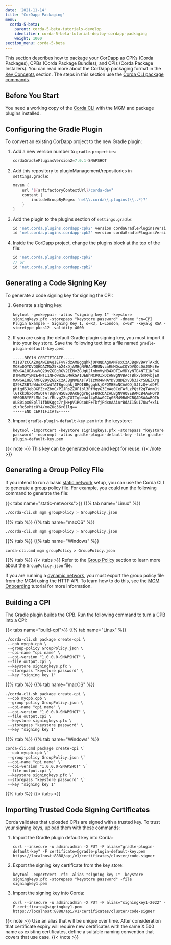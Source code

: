```yaml
---
date: '2021-11-14'
title: "CorDapp Packaging"
menu:
  corda-5-beta:
    parent: corda-5-beta-tutorials-develop
    identifier: corda-5-beta-tutorial-deploy-cordapp-packaging
    weight: 1000
section_menu: corda-5-beta
---
```


This section describes how to package your CorDapp as CPKs (Corda Packages), CPBs (Corda Package Bundles), and CPIs (Corda Package Installers). You can read more about the CorDapp packaging format in the [Key Concepts](../../introduction/key-concepts.html#packaging) section. The steps in this section use the [Corda CLI package commands](../cli-commands.html). 

## Before You Start

You need a working copy of the [Corda CLI](../getting-started/installing-corda-cli.html) with the MGM and package plugins installed. 
<!-- See the [Corda CLI Plugin Host](https://github.com/corda/corda-cli-plugin-host#setupbuild). -->

## Configuring the Gradle Plugin

To convert an existing CorDapp project to the new Gradle plugin:

1. Add a new version number to `gradle.properties`:
    ```groovy
    cordaGradlePluginsVersion2=7.0.1-SNAPSHOT
    ```
2. Add this repository to pluginManagement/repositories in `settings.gradle`:
    ```groovy
    maven {
        url "${artifactoryContextUrl}/corda-dev"
        content {
            includeGroupByRegex 'net\\.corda\\.plugins(\\..*)?'
        }
    }
    ```
3. Add the plugin to the plugins section of `settings.gradle`:
    ```groovy
    id 'net.corda.plugins.cordapp-cpk2' version cordaGradlePluginsVersion2
    id 'net.corda.plugins.cordapp-cpb2' version cordaGradlePluginsVersion2
    ```
4. Inside the CorDapp project, change the plugins block at the top of the file:
    ```groovy
    id 'net.corda.plugins.cordapp-cpk2'
    // or
    id 'net.corda.plugins.cordapp-cpb2'
    ```

## Generating a Code Signing Key

To generate a code signing key for signing the CPI:

1. Generate a signing key:
    ```shell
    keytool -genkeypair -alias "signing key 1" -keystore signingkeys.pfx -storepass "keystore password" -dname "cn=CPI Plugin Example - Signing Key 1, o=R3, L=London, c=GB" -keyalg RSA -storetype pkcs12 -validity 4000
    ```
2. If you are using the default Gradle plugin signing key, you must import it into your key store. Save the following text into a file named `gradle-plugin-default-key.pem`:
    ```text
    -----BEGIN CERTIFICATE-----
    MIIB7zCCAZOgAwIBAgIEFyV7dzAMBggqhkjOPQQDAgUAMFsxCzAJBgNVBAYTAkdC
    MQ8wDQYDVQQHDAZMb25kb24xDjAMBgNVBAoMBUNvcmRhMQswCQYDVQQLDAJSMzEe
    MBwGA1UEAwwVQ29yZGEgRGV2IENvZGUgU2lnbmVyMB4XDTIwMDYyNTE4NTI1NFoX
    DTMwMDYyMzE4NTI1NFowWzELMAkGA1UEBhMCR0IxDzANBgNVBAcTBkxvbmRvbjEO
    MAwGA1UEChMFQ29yZGExCzAJBgNVBAsTAlIzMR4wHAYDVQQDExVDb3JkYSBEZXYg
    Q29kZSBTaWduZXIwWTATBgcqhkjOPQIBBggqhkjOPQMBBwNCAAQDjSJtzQ+ldDFt
    pHiqdSJebOGPZcvZbmC/PIJRsZZUF1bl3PfMqyG3EmAe0CeFAfLzPQtf2qTAnmJj
    lGTkkQhxo0MwQTATBgNVHSUEDDAKBggrBgEFBQcDAzALBgNVHQ8EBAMCB4AwHQYD
    VR0OBBYEFLMkL2nlYRLvgZZq7GIIqbe4df4pMAwGCCqGSM49BAMCBQADSAAwRQIh
    ALB0ipx6EplT1fbUKqgc7rjH+pV1RQ4oKF+TkfjPdxnAAiArBdAI15uI70wf+xlL
    zU+Rc5yMtcOY4/moZUq36r0Ilg==
    -----END CERTIFICATE-----
    ```
3. Import `gradle-plugin-default-key.pem` into the keystore:
    ```shell
    keytool -importcert -keystore signingkeys.pfx -storepass "keystore password" -noprompt -alias gradle-plugin-default-key -file gradle-plugin-default-key.pem
    ```
{{< note >}}
This key can be generated once and kept for reuse.
{{< /note >}}

## Generating a Group Policy File

If you intend to run a basic [static network](../..deploying/network-types.html#static-networks) setup, you can use the Corda CLI to generate a group policy file. For example, you could run the following command to generate the file:

   {{< tabs name="static-networks">}}
   {{% tab name="Linux" %}}
   ```sh
   ./corda-cli.sh mgm groupPolicy > GroupPolicy.json
   ```
   {{% /tab %}}
  {{% tab name="macOS" %}}
   ```sh
   ./corda-cli.sh mgm groupPolicy > GroupPolicy.json
   ```
   {{% /tab %}}
   {{% tab name="Windows" %}}
   ```shell
   corda-cli.cmd mgm groupPolicy > GroupPolicy.json
   ```
   {{% /tab %}}
   {{< /tabs >}}
Refer to the [Group Policy](../../../../../../en/platform/corda/5.0-beta/deploying/group-policy.html) section to learn more about the `GroupPolicy.json` file.

<!-- For more information on this plugin, refer to the [README.md](https://github.com/corda/corda-runtime-os/blob/release/os/5.0/tools/plugins/mgm/README.md). -->

If you are running a [dynamic network](../..deploying/network-types.html#dynamic-networks), you must export the group policy file from the MGM using the HTTP API. To learn how to do this, see the [MGM Onboarding](../deployment-tutorials/onboarding/mgm-onboarding.html) tutorial for more information.

## Building a CPI

The Gradle plugin builds the CPB. Run the following command to turn a CPB into a CPI:

   {{< tabs name="build-cpi">}}
   {{% tab name="Linux" %}}
   ```shell 
   ./corda-cli.sh package create-cpi \
    --cpb mycpb.cpb \
    --group-policy GroupPolicy.json \
    --cpi-name "cpi name" \
    --cpi-version "1.0.0.0-SNAPSHOT" \
    --file output.cpi \
    --keystore signingkeys.pfx \
    --storepass "keystore password" \
    --key "signing key 1"
   ```
   {{% /tab %}}
   {{% tab name="macOS" %}}
   ```shell 
   ./corda-cli.sh package create-cpi \
    --cpb mycpb.cpb \
    --group-policy GroupPolicy.json \
    --cpi-name "cpi name" \
    --cpi-version "1.0.0.0-SNAPSHOT" \
    --file output.cpi \
    --keystore signingkeys.pfx \
    --storepass "keystore password" \
    --key "signing key 1"
   ```
   {{% /tab %}}
   {{% tab name="Windows" %}}
   ```shell 
   corda-cli.cmd package create-cpi \`
    --cpb mycpb.cpb \`
    --group-policy GroupPolicy.json \`
    --cpi-name "cpi name" \`
    --cpi-version "1.0.0.0-SNAPSHOT" \`
    --file output.cpi \`
    --keystore signingkeys.pfx \`
    --storepass "keystore password" \`
    --key "signing key 1"
   ```
   {{% /tab %}}
   {{< /tabs >}}

## Importing Trusted Code Signing Certificates

Corda validates that uploaded CPIs are signed with a trusted key. To trust your signing keys, upload them with these commands:

1. Import the Gradle plugin default key into Corda:
    ```shell
    curl --insecure -u admin:admin -X PUT -F alias="gradle-plugin-default-key" -F certificate=@gradle-plugin-default-key.pem https://localhost:8888/api/v1/certificates/cluster/code-signer
    ```
2. Export the signing key certificate from the key store:
    ```shell
    keytool -exportcert -rfc -alias "signing key 1" -keystore signingkeys.pfx -storepass "keystore password" -file signingkey1.pem
    ```
3. Import the signing key into Corda:
    ```shell
    curl --insecure -u admin:admin -X PUT -F alias="signingkey1-2022" -F certificate=@signingkey1.pem https://localhost:8888/api/v1/certificates/cluster/code-signer
    ```

{{< note >}}
Use an alias that will be unique over time. After consideration that certificate expiry will require new certificates with the same X.500 name as existing certificates, define a suitable naming convention that covers that use case.
{{< /note >}}